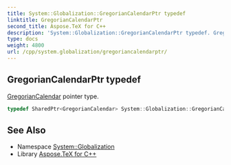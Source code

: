```yaml
---
title: System::Globalization::GregorianCalendarPtr typedef
linktitle: GregorianCalendarPtr
second_title: Aspose.TeX for C++
description: 'System::Globalization::GregorianCalendarPtr typedef. GregorianCalendar pointer type in C++.'
type: docs
weight: 4800
url: /cpp/system.globalization/gregoriancalendarptr/
---
```

## GregorianCalendarPtr typedef


[GregorianCalendar](../gregoriancalendar/) pointer type.

```cpp
typedef SharedPtr<GregorianCalendar> System::Globalization::GregorianCalendarPtr
```

## See Also

* Namespace [System::Globalization](../)
* Library [Aspose.TeX for C++](../../)
